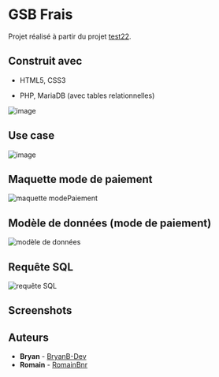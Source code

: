 # GSB Frais

Projet réalisé à partir du projet [test22](https://github.com/olivierdupeyrat/test22).

## Construit avec

* HTML5, CSS3

* PHP, MariaDB (avec tables relationnelles)

![image](https://user-images.githubusercontent.com/114593798/213269354-754d1ffc-08e8-45ee-a25b-62a57e2285ca.png)

## Use case

![image](https://user-images.githubusercontent.com/114593798/213725515-55e0ad16-d0ff-4805-b3ae-4cf8297a10c9.png)

## Maquette mode de paiement

![maquette modePaiement](https://user-images.githubusercontent.com/118251884/215981378-2ef9a951-c1fb-4285-9f79-8ab0c149ed71.png)

## Modèle de données (mode de paiement)

![modèle de données](https://user-images.githubusercontent.com/118251884/215981614-573e89d0-4c47-4184-8ac3-21a32aa7da71.png)

## Requête SQL 

![requête SQL](https://user-images.githubusercontent.com/118251884/215981719-cdafe6e2-a6f5-41e8-8272-bcabf9111afc.png)

## Screenshots

## Auteurs

* **Bryan** - [BryanB-Dev](https://github.com/BryanB-Dev)
* **Romain** - [RomainBnr](https://github.com/RomainBnr)



